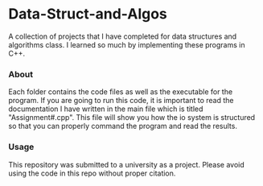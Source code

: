 # Data-Struct-and-Algos
A collection of projects that I have completed for data structures and algorithms class.
I learned so much by implementing these programs in C++. 

### About
Each folder contains the code files as well as the executable for the program. If you are going to run this code, it is important to read the documentation I have written in the main file which is titled "Assignment#.cpp". This file will show you how the io system is structured so that you can properly command the program and read the results.

### Usage
This repository was submitted to a university as a project. Please avoid using the code in this repo without proper citation.

